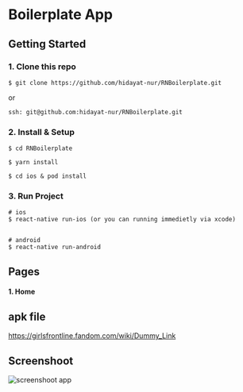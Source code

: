 # Boilerplate App

## Getting Started
### 1. Clone this repo
```
$ git clone https://github.com/hidayat-nur/RNBoilerplate.git
```
or 
```
ssh: git@github.com:hidayat-nur/RNBoilerplate.git
```
### 2. Install & Setup
```
$ cd RNBoilerplate

$ yarn install

$ cd ios & pod install
```
### 3. Run Project
```
# ios
$ react-native run-ios (or you can running immedietly via xcode)


# android
$ react-native run-android
```

## Pages
#### 1. Home


## apk file
https://girlsfrontline.fandom.com/wiki/Dummy_Link


## Screenshoot
![screenshoot app](https://dummyimage.com/300/09f/fff.png)
